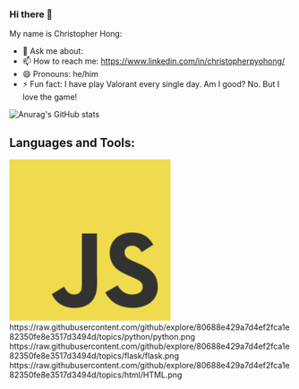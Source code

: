 ### Hi there 👋

<!--
**ChrisPHong/ChrisPHong** is a ✨ _special_ ✨ repository because its `README.md` (this file) appears on your GitHub profile.

Here are some ideas to get you started:
- 🔭 I’m currently working on ...
- 🌱 I’m currently learning ...
- 👯 I’m looking to collaborate on ...
- 🤔 I’m looking for help with ...
- 💬 Ask me about ...
- 📫 How to reach me: ...
- 😄 Pronouns: ...
- ⚡ Fun fact: ...

-->

My name is Christopher Hong:
- 💬 Ask me about: 
- 📫 How to reach me: https://www.linkedin.com/in/christopherpyohong/
- 😄 Pronouns: he/him
- ⚡ Fun fact: I have play Valorant every single day. Am I good? No. But I love the game!


![Anurag's GitHub stats](https://github-readme-stats.vercel.app/api?username=ChrisPHong&show_icons=true&count_private=true&theme=algolia)

## Languages and Tools:
<img src='https://raw.githubusercontent.com/github/explore/80688e429a7d4ef2fca1e82350fe8e3517d3494d/topics/javascript/javascript.png' />
https://raw.githubusercontent.com/github/explore/80688e429a7d4ef2fca1e82350fe8e3517d3494d/topics/python/python.png
https://raw.githubusercontent.com/github/explore/80688e429a7d4ef2fca1e82350fe8e3517d3494d/topics/flask/flask.png
https://raw.githubusercontent.com/github/explore/80688e429a7d4ef2fca1e82350fe8e3517d3494d/topics/html/HTML.png
